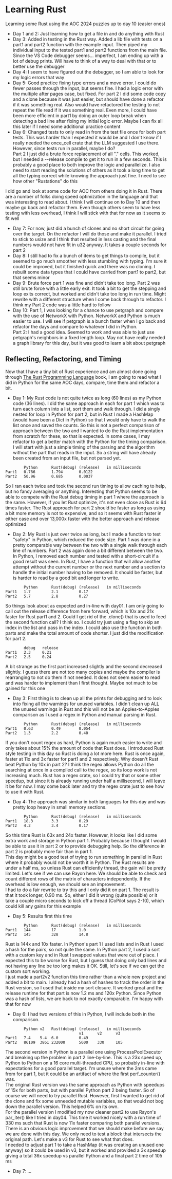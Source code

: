 # Learning Rust
Learning some Rust using the AOC 2024 puzzles up to day 10 (easier ones)

* Day 1 and 2: Just learning how to get a file in and do anything with Rust
* Day 3: Added in testing in the Rust way. Added a lib file with tests on a part1 and part2 function with the example input. Then piped my individual input to the tested part1 and part2 functions from the main file. Since the VS Code debugger seems... imperfect, I am ending up with a lot of debug prints. Will have to think of a way to deal with that or to better use the debugger
* Day 4: I seem to have figured out the debugger, so I am able to look for my logic errors that way
* Day 5: Good practice fixing type errors and a move error. I could do fewer passes through the input, but seems fine. I had a logic error with the multiple after pages case, but fixed. For part 2 I did some code copy and a clone because it was just easier, but should have done a refactor if it was something real. Also would have refactored the testing to not repeat the file read if it was something real. Even more, I could have been more efficient in part1 by doing an outer loop break when detecting a bad line after fixing my initial logic error. Maybe I can fix all this later if I need some additional practice content
* Day 6: Changed tests to only read in from the test file once for both part tests. This was harder than I expected it would be and I don't know if I really needed the once_cell crate that the LLM suggested I use there. However, since tests run in parallel, maybe I do?  
Part 2 I just did a brute force replacement of all "." cells. This worked, but I needed a --release compile to get it to run in a few seconds. This is probably a good place to both improve the logic and parallelize. I also need to start reading the solutions of others as it took a long time to get all the typing correct while knowing the approach just fine. I need to see how other "Rustations" do this

I did go and look at some code for AOC from others doing it in Rust. There are a number of folks doing speed optimization in the language and that was interesting to read about. I think I will continue on to Day 10 and then maybe go back and refactor them. Even though others seem to have less testing with less overhead, I think I will stick with that for now as it seems to fit well

* Day 7: For now, just did a bunch of clones and no short circuit for going over the target. On the refactor I will do those and make it parallel. I tried to stick to usize and I think that resulted in less casting and the final numbers would not have fit in u32 anyway. It takes a couple seconds for part 2
* Day 8: I still had to fix a bunch of items to get things to compile, but it seemed to go much smoother with less stumbling with typing. I'm sure it could be improved, but it finished quick and there was no cloning. I rebuilt some data types that I could have carried from part1 to part2, but that seems minor
* Day 9: Brute force part 1 was fine and didn't take too long. Part 2 was still brute force with a little early exit. It took a bit to get the stepping and loop exits correct, but worked and didn't take too long in run time. Might rewrite with a different structure when I come back through to refactor. I think my Part 2 code was a little hard to follow
* Day 10: Part 1, I was looking for a chance to use petgraph and compare with the use of NetworkX with Python. NetworkX and Python is much easier to use. I will see if petgraph is a bunch faster when I go back and refactor the days and compare to whatever I did in Python.  
Part 2: I had a good idea. Seemed to work and was able to just use petgraph's neighbors in a fixed length loop. May not have really needed a graph library for this day, but it was good to learn a bit about petgraph

## Reflecting, Refactoring, and Timing
Now that I have a tiny bit of Rust experience and am almost done going through [The Rust Programming Language](https://doc.rust-lang.org/book/) book, I am going to read what I did in Python for the same AOC days, compare, time them and refactor a bit.

* Day 1: My Rust code is not quite twice as long (60 lines) as my Python code (36 lines). I did the same approach in each for part 1 which was to turn each column into a list, sort them and walk through. I did a singly nested for loop in Python for part 2, but in Rust I made a HashMap (would have been a Dict in Python) so that I would only have to walk the list once and saved the counts. So this is not a perfect comparison of approach between the two and I wanted to do the Rust implementation from scratch for these, so that is expected. In some cases, I may refactor to get a better match with the Python for the timing comparison. I will start with just a simple timing of the parsing and the algorithm without the part that reads in the input. So a string will have already been created from an input file, but not parsed yet.  
```
        Python      Rust(debug) (release)   in milliseconds
Part1   0.786       1.794       0.0122
Part2   50.96       0.685       0.0037
```
So I ran each twice and took the second run timing to allow caching to help, but no fancy averaging or anything. Interesting that Python seems to be able to compete with the Rust debug timing in part 1 where the approach is the same. However, if you let Rust optimize, it's not even close as Rust is 64 times faster. The Rust approach for part 2 should be faster as long as using a bit more memory is not to expensive, and so it seems with Rust faster in either case and over 13,000x faster with the better approach and release optimized
* Day 2: My Rust is just over twice as long, but I made a function to test "safety" in Python, which reduced the code size. Part 1 was done in a pretty comparable way between the two with a single walk through each line of numbers. Part 2 was again done a bit different between the two. In Python, I removed each number and tested with a short-circuit if a good result was seen. In Rust, I have a function that will allow another attempt without the current number or the next number and a section to handle the initial number having to be removed. It should be faster, but is harder to read by a good bit and longer to write.
```
        Python      Rust(debug) (release)   in milliseconds
Part1   1.7         2.1         0.17
Part2   5.7         2.8         0.27
```
So things look about as expected and in-line with day01. I am only going to call out the release difference from here forward, which is 10x and 21x faster for Rust part1 and 2. Could I get rid of the .clone() that is used to feed the second function call? I think so. I could try just using a flag to skip an index in the list and pass in the index. I could also use the function in both parts and make the total amount of code shorter. I just did the modification for part 2.
```
        debug   release
Part1   2.3     0.21
Part2   2.5     0.24
```
A bit strange as the first part increased slightly and the second decreased slightly. I guess there are not too many copies and maybe the compiler is rearranging to not do them if not needed. It does not seem easier to read and was harder to implement than I first thought. Maybe not much to be gained for this one
* Day 3: First thing is to clean up all the prints for debugging and to look into fixing all the warnings for unused variables. I didn't clean up ALL the unused warnings in Rust and this will not be an Apples-to-Apples comparison as I used a regex in Python and manual parsing in Rust.
```
        Python      Rust(debug) (release)   in milliseconds
Part1   0.63        0.49        0.054
Part2   1.3         2.2         0.40
```
If you don't count regex as hard, Python is again much easier to write and only takes about 15% the amount of code that Rust does. I introduced Rust style testing in this day so Rust is doing a lot more here. Rust is once again, faster at 11x and 3x faster for part1 and 2 respectively. Why doesn't Rust beat Python by 10x in part 2? I think the regex allows Python do all the searching at once in a compiled call to the regex, so its loop work is not increasing much. Rust has a regex crate, so I could try that or some other speedup, but since it is already running under half a millisecond, I will leave it be for now. I may come back later and try the regex crate just to see how to use it with Rust.
* Day 4: The approach was similar in both languages for this day and was pretty loop heavy in small memory sections.
```
        Python      Rust(debug) (release)   in milliseconds
Part1   18.3        3.3         0.29
Part2   4.2         3.4         0.17
```
So this time Rust is 63x and 24x faster. However, it looks like I did some extra work and storage in Python part 1. Probably because I thought I would be able to use it in part 2 or to provide debugging help. So the difference in part 2 is probably more fair than in part 1.  
This day might be a good test of trying to run something in parallel in Rust where it probably would not be worth it in Python. The Rust results are under a half ms, so unless Rust can efficiently thread, the gain will be pretty limited. Let's see if we can use Rayon here. We should be able to check and count different rows of the matrix of characters independently. If the overhead is low enough, we should see an improvement.  
I had to do a fair rewrite to try this and I only did it on part 1. The result is that it took longer, 0.90 ms. So, either I did it wrong (quite possible) or it take a couple micro seconds to kick off a thread (CoPilot says 2-10), which could kill any gains for this example
* Day 5: Results first this time
```
        Python      Rust(debug) (release)   in milliseconds
Part1   144         17          1.0
Part2   145         328         14.8
```
Rust is 144x and 10x faster. In Python's part 1 I used lists and in Rust I used a hash for the pairs, so not quite the same. In Python part 2, I used a sort with a custom key and in Rust I swapped values that were out of place. I expected this to be worse for Rust, but I guess that doing only bad lines and not having any line be too long makes it OK. Still, let's see if we can get the custom sort working.  
I just made a part2v2 function this time rather than a whole new project and added a bit to main. I already had a hash of hashes to track the order in the Rust version, so I used that inside my sort closure. It worked great and the release runtime for that part is now 1.2 ms and 120x Python. Since Python was a hash of lists, we are back to not exactly comparable. I'm happy with that for now
* Day 6: I had two versions of this in Python, I will include both in the comparison.
```
        Python v2   Rust(debug) (release)   in milliseconds
                                v1      v2      v3
Part1   7.4    5.4  6.0         0.49
Part2   86109  3861 232000      5600    330     105
```
The second version in Python is a parallel one using ProcessPoolExecutor and breaking up the problem in part 2 line-by-line. This is a 23x speed up, Python to Python on a 16 core multi-threaded CPU, so probably in-line with expectations for a good parallel target. I'm unsure where the 2ms came from for part 1, but it could be an artifact of where the first perf_counter() was.  
The original Rust version was the same approach as Python with speedups of 15x for both parts, but with parallel Python part 2 being faster. So of course we will need to try parallel Rust. However, first I wanted to get rid of the clone and fix some unneeded mutable variables, so that would not bog down the parallel version. This helped 6% on its own.  
For the parallel version I modified my now cleaner part2 to use Rayon's par_iter() like I tried in day04. This time it worked nicely with a run time of 330 ms such that Rust is now 11x faster comparing both parallel versions. There is an obvious logic improvement that we should make before we say we are done with this day. We only need to test a block that intersects the original path. Let's make a v3 for Rust to see what that does.  
I needed to adjust part 1 to take a HashMap (it was creating an unused one anyway) so it could be used in v3, but it worked and provided a 3x speedup giving a total 36x speedup vs parallel Python and a final part 2 time of 105 ms
* Day 7: ...